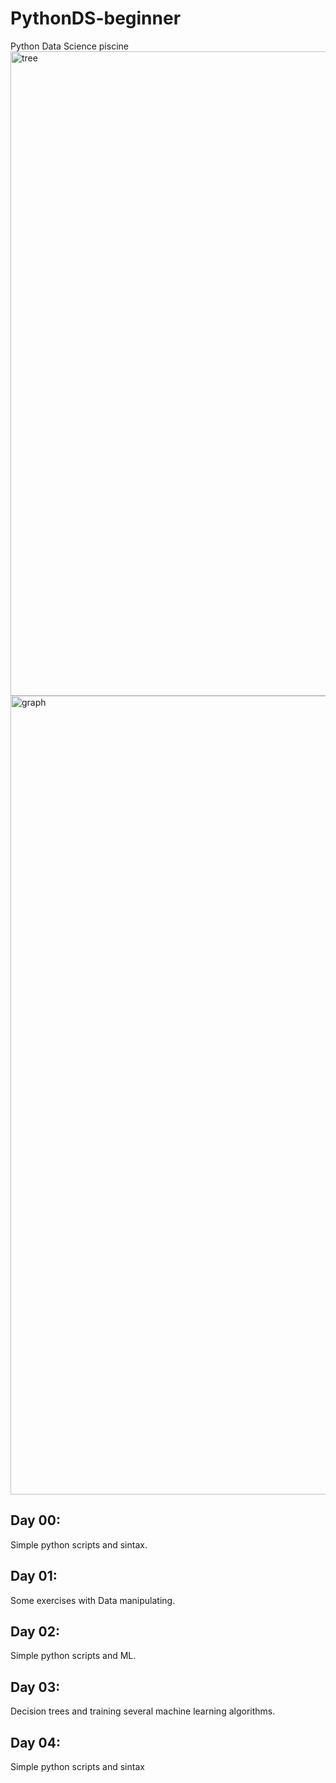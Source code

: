 # PythonDS-beginner
Python Data Science piscine
<img width="1031" alt="tree" src="https://user-images.githubusercontent.com/61458847/162229094-a8c59a31-1e4b-4d09-8bec-44ff04eaf79b.png">
<img width="1278" alt="graph" src="https://user-images.githubusercontent.com/61458847/162229143-2bc8b50a-0ebe-41bf-b3bd-2cb083e4ebd9.png">

## Day 00:
Simple python scripts and sintax.

## Day 01:
Some exercises with Data manipulating.

## Day 02:
Simple python scripts and ML.

## Day 03:
Decision trees and training several machine learning algorithms.

## Day 04:
Simple python scripts and sintax
